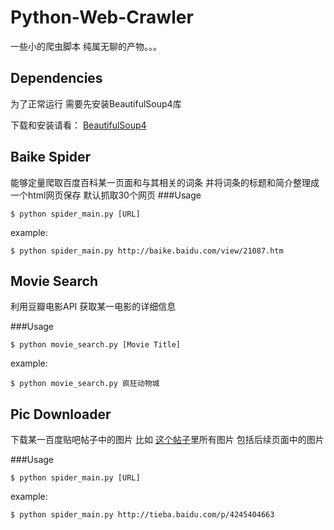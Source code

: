 # Python-Web-Crawler
一些小的爬虫脚本 纯属无聊的产物。。。

## Dependencies
为了正常运行 需要先安装BeautifulSoup4库 

下载和安装请看： [BeautifulSoup4](http://www.crummy.com/software/BeautifulSoup/bs4/doc/index.html#)


## Baike Spider
能够定量爬取百度百科某一页面和与其相关的词条 并将词条的标题和简介整理成一个html网页保存 默认抓取30个网页
###Usage
```
$ python spider_main.py [URL]
```

example:

```
$ python spider_main.py http://baike.baidu.com/view/21087.htm
```

## Movie Search
利用豆瓣电影API 获取某一电影的详细信息

###Usage
```
$ python movie_search.py [Movie Title]
```

example:

```
$ python movie_search.py 疯狂动物城
```

## Pic Downloader
下载某一百度贴吧帖子中的图片
比如 [这个帖子](http://tieba.baidu.com/p/4245404663)里所有图片 包括后续页面中的图片

###Usage
```
$ python spider_main.py [URL]
```

example:

```
$ python spider_main.py http://tieba.baidu.com/p/4245404663
```